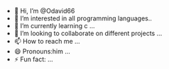 - 👋 Hi, I’m @Odavid66
- 👀 I’m interested in all programming languages..
- 🌱 I’m currently learning c ...
- 💞️ I’m looking to collaborate on different projects ...
- 📫 How to reach me ...
- 😄 Pronouns:him ...
- ⚡ Fun fact: ...

<!---
Odavid66/Odavid66 is a ✨ special ✨ repository because its `README.md` (this file) appears on your GitHub profile.
You can click the Preview link to take a look at your changes.
--->
